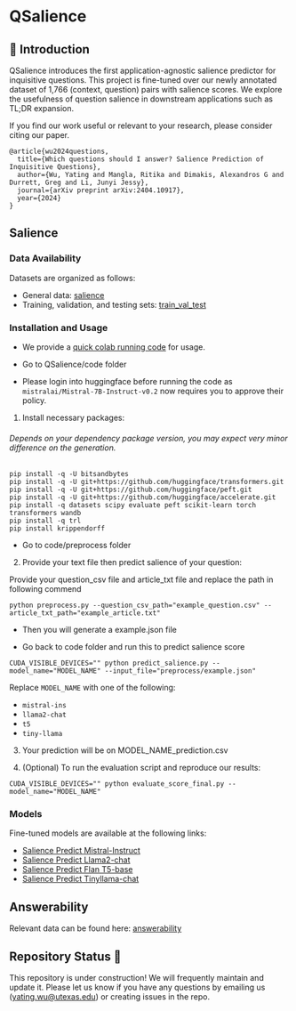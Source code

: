 # QSalience

## :star2: Introduction
QSalience introduces the first application-agnostic salience predictor for inquisitive questions. This project is fine-tuned over our newly annotated dataset of 1,766 (context, question) pairs with salience scores. We explore the usefulness of question salience in downstream applications such as TL;DR expansion.

If you find our work useful or relevant to your research, please consider citing our paper.

```
@article{wu2024questions,
  title={Which questions should I answer? Salience Prediction of Inquisitive Questions},
  author={Wu, Yating and Mangla, Ritika and Dimakis, Alexandros G and Durrett, Greg and Li, Junyi Jessy},
  journal={arXiv preprint arXiv:2404.10917},
  year={2024}
}
```

## Salience

### Data Availability
Datasets are organized as follows:
- General data: [salience](./data/salience)
- Training, validation, and testing sets: [train_val_test](./data/train_val_test)

### Installation and Usage
- We provide a [quick colab running code](https://colab.research.google.com/drive/1MmZ_M7FOBcotf22j98Ov5ADsqCFaQEYz?usp=sharing) for usage.

- Go to QSalience/code folder 

- Please login into huggingface before running the code as ```mistralai/Mistral-7B-Instruct-v0.2``` now requires you to approve their policy.

1. Install necessary packages:
###### Depends on your dependency package version, you may expect very minor difference on the generation.

```
pip install -q -U bitsandbytes
pip install -q -U git+https://github.com/huggingface/transformers.git
pip install -q -U git+https://github.com/huggingface/peft.git
pip install -q -U git+https://github.com/huggingface/accelerate.git
pip install -q datasets scipy evaluate peft scikit-learn torch transformers wandb
pip install -q trl
pip install krippendorff
```

- Go to code/preprocess folder

2. Provide your text file then predict salience of your question:
   
Provide your question_csv file and article_txt file and replace the path in following commend

```
python preprocess.py --question_csv_path="example_question.csv" --article_txt_path="example_article.txt"
```

- Then you will generate a example.json file

- Go back to code folder and run this to predict salience score

```
CUDA_VISIBLE_DEVICES="" python predict_salience.py --model_name="MODEL_NAME" --input_file="preprocess/example.json" 
```

Replace `MODEL_NAME` with one of the following:
  - `mistral-ins`
  - `llama2-chat`
  - `t5`
  - `tiny-llama`

3. Your prediction will be on MODEL_NAME_prediction.csv

4. (Optional) To run the evaluation script and reproduce our results:
   
```
CUDA_VISIBLE_DEVICES="" python evaluate_score_final.py --model_name="MODEL_NAME"
```
   
   
### Models
Fine-tuned models are available at the following links:
- [Salience Predict Mistral-Instruct](https://huggingface.co/lingchensanwen/mistral-ins-generation-best-balanced)
- [Salience Predict Llama2-chat](https://huggingface.co/lingchensanwen/llama2-chat-generation-best-balanced)
- [Salience Predict Flan T5-base](https://huggingface.co/lingchensanwen/t5_model_1st)
- [Salience Predict Tinyllama-chat](https://huggingface.co/lingchensanwen/tiny-llama-generation-best-balanced-new)

## Answerability
Relevant data can be found here: [answerability](./data/answerability)

## Repository Status 🚧
This repository is under construction! We will frequently maintain and update it. Please let us know if you have any questions by emailing us (yating.wu@utexas.edu) or creating issues in the repo.
